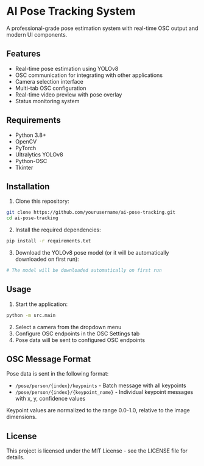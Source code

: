 # AI Pose Tracking System

A professional-grade pose estimation system with real-time OSC output and modern UI components.

## Features

- Real-time pose estimation using YOLOv8
- OSC communication for integrating with other applications
- Camera selection interface
- Multi-tab OSC configuration
- Real-time video preview with pose overlay
- Status monitoring system

## Requirements

- Python 3.8+
- OpenCV
- PyTorch
- Ultralytics YOLOv8
- Python-OSC
- Tkinter

## Installation

1. Clone this repository:
```bash
git clone https://github.com/yourusername/ai-pose-tracking.git
cd ai-pose-tracking
```

2. Install the required dependencies:
```bash
pip install -r requirements.txt
```

3. Download the YOLOv8 pose model (or it will be automatically downloaded on first run):
```bash
# The model will be downloaded automatically on first run
```

## Usage

1. Start the application:
```bash
python -m src.main
```

2. Select a camera from the dropdown menu
3. Configure OSC endpoints in the OSC Settings tab
4. Pose data will be sent to configured OSC endpoints

## OSC Message Format

Pose data is sent in the following format:

- `/pose/person/{index}/keypoints` - Batch message with all keypoints
- `/pose/person/{index}/{keypoint_name}` - Individual keypoint messages with x, y, confidence values

Keypoint values are normalized to the range 0.0-1.0, relative to the image dimensions.

## License

This project is licensed under the MIT License - see the LICENSE file for details. 